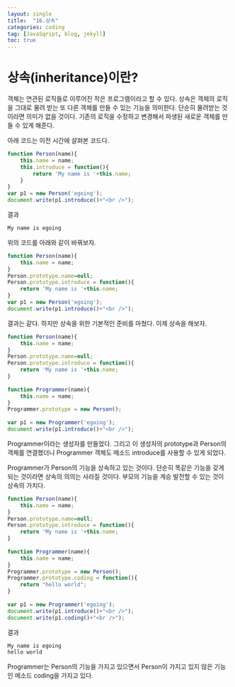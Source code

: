 ```yaml
---
layout: single
title:  "16.상속"
categories: coding
tag: [JavaSqript, blog, jekyll]
toc: true
---
```


# 상속(inheritance)이란?
객체는 연관된 로직들로 이루어진 작은 프로그램이라고 할 수 있다. 상속은 객체의 로직을 그대로 물려 받는 또 다른 객체를 만들 수 있는 기능을 의미한다. 단순히 물려받는 것이라면 의미가 없을 것이다. 기존의 로직을 수정하고 변경해서 파생된 새로운 객체를 만들 수 있게 해준다. 

아래 코드는 이전 시간에 살펴본 코드다.

```javascript
function Person(name){
    this.name = name;
    this.introduce = function(){
        return 'My name is '+this.name; 
    }   
}
var p1 = new Person('egoing');
document.write(p1.introduce()+"<br />");
```
결과

```javascript
My name is egoing
```
위의 코드를 아래와 같이 바꿔보자.

```javascript
function Person(name){
    this.name = name;
}
Person.prototype.name=null;
Person.prototype.introduce = function(){
    return 'My name is '+this.name; 
}
var p1 = new Person('egoing');
document.write(p1.introduce()+"<br />");
```
결과는 같다. 하지만 상속을 위한 기본적인 준비를 마쳤다. 이제 상속을 해보자.
```javascript
function Person(name){
    this.name = name;
}
Person.prototype.name=null;
Person.prototype.introduce = function(){
    return 'My name is '+this.name; 
}
 
function Programmer(name){
    this.name = name;
}
Programmer.prototype = new Person();
 
var p1 = new Programmer('egoing');
document.write(p1.introduce()+"<br />");
```
Programmer이라는 생성자를 만들었다. 그리고 이 생성자의 prototype과 Person의 객체를 연결했더니 Programmer 객체도 메소드 introduce를 사용할 수 있게 되었다. 

Programmer가 Person의 기능을 상속하고 있는 것이다. 단순히 똑같은 기능을 갖게 되는 것이라면 상속의 의의는 사라질 것이다. 부모의 기능을 계승 발전할 수 있는 것이 상속의 가치다.

```javascript
function Person(name){
    this.name = name;
}
Person.prototype.name=null;
Person.prototype.introduce = function(){
    return 'My name is '+this.name; 
}
 
function Programmer(name){
    this.name = name;
}
Programmer.prototype = new Person();
Programmer.prototype.coding = function(){
    return "hello world";
}
 
var p1 = new Programmer('egoing');
document.write(p1.introduce()+"<br />");
document.write(p1.coding()+"<br />");
```
결과
```javascript
My name is egoing
hello world
```

Programmer는 Person의 기능을 가지고 있으면서 Person이 가지고 있지 않은 기능인 메소드 coding을 가지고 있다. 